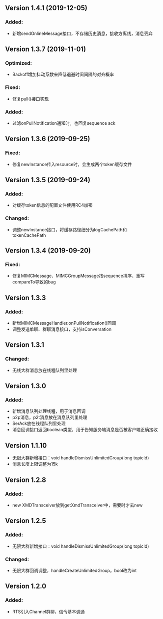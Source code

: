 ## Version 1.4.1 (2019-12-05)
### Added:
- 新增sendOnlineMessage接口，不存储历史消息，接收方离线，消息丢弃


## Version 1.3.7 (2019-11-01)
### Optimized:
- Backoff增加抖动系数来降低退避时间间隔的对齐概率
### Fixed:
- 修复pull()接口实现
### Added:
- 过滤onPullNotification通知时，也回复sequence ack


## Version 1.3.6 (2019-09-25)
### Fixed:
- 修复newInstance传入resource时，会生成两个token缓存文件


## Version 1.3.5 (2019-09-24)
### Added:
- 对缓存token信息的配置文件使用RC4加密
### Changed:
- 调整newInstance接口，将缓存路径细分为logCachePath和tokenCachePath


## Version 1.3.4 (2019-09-20)
### Fixed:
- 修复MIMCMessage、MIMCGroupMessage按sequence排序，重写compareTo导致的bug

## Version 1.3.3
### Added:
- 新增MIMCMessageHandler.onPullNotification()回调
- 调整发送单聊、群聊消息接口，支持isConversation


## Version 1.3.1
### Changed:
- 无线大群消息放在线程队列里处理


## Version 1.3.0
### Added:
- 新增消息队列处理线程，用于消息回调
- p2p消息，p2t消息放在消息队列里处理
- SerAck放在线程队列里处理
- 消息回调接口返回boolean类型，用于告知服务端消息是否被客户端正确接收


## Version 1.1.10
- 无限大群新增接口：void handleDismissUnlimitedGroup(long topicId)
- 消息长度上限调整为15k


## Version 1.2.8
### Added:
- new XMDTransceiver放到getXmdTransceiver中，需要时才去new


## Version 1.2.5
### Added:
- 无限大群新增接口：void handleDismissUnlimitedGroup(long topicId)
### Changed:
- 无限大群回调调整，handleCreateUnlimitedGroup，bool改为int


## Version 1.2.0
### Added:
- RTS引入Channel群聊，信令基本调通
